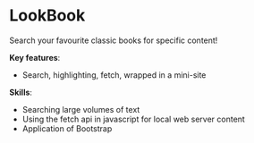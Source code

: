 # LookBook

Search your favourite classic books for specific content!

**Key features**:

- Search, highlighting, fetch, wrapped in a mini-site

**Skills**:

- Searching large volumes of text
- Using the fetch api in javascript for local web server content
- Application of Bootstrap
